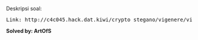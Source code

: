 Deskripsi soal:
<pre>
Link: http://c4c045.hack.dat.kiwi/crypto_stegano/vigenere/vigenere.php?mode=2
</pre>
<b>Solved by: ArtOfS</b>
